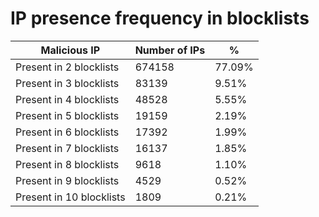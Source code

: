 # IP presence frequency in blocklists
| Malicious IP | Number of IPs | % |
|----|----|----|
| Present in 2 blocklists | 674158 | 77.09% |
| Present in 3 blocklists | 83139 | 9.51% |
| Present in 4 blocklists | 48528 | 5.55% |
| Present in 5 blocklists | 19159 | 2.19% |
| Present in 6 blocklists | 17392 | 1.99% |
| Present in 7 blocklists | 16137 | 1.85% |
| Present in 8 blocklists | 9618 | 1.10% |
| Present in 9 blocklists | 4529 | 0.52% |
| Present in 10 blocklists | 1809 | 0.21% |
